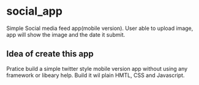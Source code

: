 # social_app

Simple Social media feed app(mobile version). User able to upload image, app will show the image and the date it submit.

## Idea of create this app

Pratice build a simple twitter style mobile version app without using any framework or libeary help.
Build it wil plain HMTL, CSS and Javascript.

